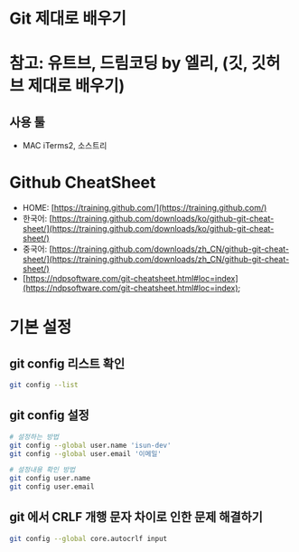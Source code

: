 # Git 제대로 배우기

# 참고: 유트브, 드림코딩 by 엘리, (깃, 깃허브 제대로 배우기)

## 사용 툴

- MAC iTerms2, 소스트리

# Github CheatSheet

- HOME: [https://training.github.com/](https://training.github.com/)
- 한국어: [https://training.github.com/downloads/ko/github-git-cheat-sheet/](https://training.github.com/downloads/ko/github-git-cheat-sheet/)
- 중국어: [https://training.github.com/downloads/zh_CN/github-git-cheat-sheet/](https://training.github.com/downloads/zh_CN/github-git-cheat-sheet/)
- [https://ndpsoftware.com/git-cheatsheet.html#loc=index](https://ndpsoftware.com/git-cheatsheet.html#loc=index);

# 기본 설정

## git config 리스트 확인

```bash
git config --list
```

## git config 설정

```bash
# 설정하는 방법
git config --global user.name 'isun-dev'
git config --global user.email '이메일'

# 설정내용 확인 방법
git config user.name
git config user.email
```

## git 에서 CRLF 개행 문자 차이로 인한 문제 해결하기
```bash
git config --global core.autocrlf input
```
